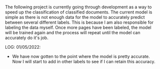 The following project is currently going through development as a way to speed up the classification of classified documents. The current model is simple as there is not enough data for the model to accurately predict between several different labels. This is because I am also responsible for labeling the data myself. Once more pages have been labeled, the model will be trained again and the process will repeat until the model can accurately do it's job.

LOG:
01/05/2022:
- We have now gotten to the point where the model is pretty accurate. Now I will start to add in other labels to see if I can retain this accuracy.
